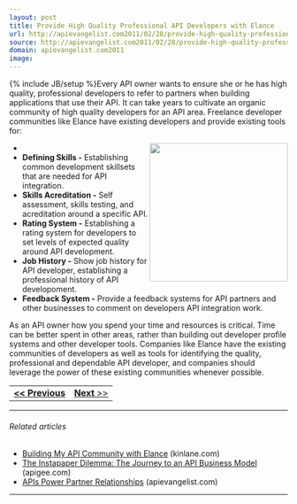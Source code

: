 ```yaml
---
layout: post
title: Provide High Quality Professional API Developers with Elance
url: http://apievangelist.com2011/02/28/provide-high-quality-professional-api-developers-with-elance/
source: http://apievangelist.com2011/02/28/provide-high-quality-professional-api-developers-with-elance/
domain: apievangelist.com2011
image: 
---
```

{% include JB/setup %}Every API owner wants to ensure she or he has high quality, professional developers to refer to partners when building applications that use their API. It can take years to cultivate an organic community of high quality developers for an API area.
Freelance developer communities like Elance have existing developers and provide existing tools for:
<ul>
     <li>
          <img src="http://kinlane-productions.s3.amazonaws.com/elance/elance-logo.jpg"  width="250" align="right" /> 
     </li>
     <li>
          <strong>Defining Skills -</strong> Establishing common development skillsets that are needed for API integration.
     </li>
     <li>
          <strong>Skills Acreditation -</strong> Self assessment, skills testing, and acreditation around a specific API.
     </li>
     <li>
          <strong>Rating System -</strong> Establishing a rating system for developers to set levels of expected quality around API development.
     </li>
     <li>
          <strong>Job History -</strong> Show job history for API developer, establishing a professional history of API developoment.
     </li>
     <li>
          <strong>Feedback System -</strong> Provide a feedback systems for API partners and other businesses to comment on developers API integration work.
     </li>
</ul>As an API owner how you spend your time and resources is critical. Time can be better spent in other areas, rather than building out developer profile systems and other developer tools.
Companies like Elance have the existing communities of developers as well as tools for identifying the quality, professional and dependable API developer, and companies should leverage the power of these existing communities whenever possible.
<table cellspacing="5" cellpadding="5" width="100%">
     <tbody>
          <tr>
               <td align="left">
                    <strong><strong><a title="If You Build It They Will Come" href="http://blog.apievangelist.com/2011/02/28/if-you-build-it-they-will-come/">&lt;&lt; Previous</a></strong></strong>
               </td>
               <td align="right">
                    <a title="Use Elance Your API SDK and Code Samples" href="http://blog.apievangelist.com/2011/02/28/use-elance-your-api-sdk-and-code-samples/"><strong>Next</strong> &gt;&gt;</a>
               </td>
          </tr>
     </tbody>
</table>

<hr />

<h6 class="zemanta-related-title c4">
     Related articles
</h6>
<ul class="zemanta-article-ul">
     <li class="zemanta-article-ul-li">
          <a href="http://www.kinlane.com/2011/01/building-my-api-community-with-elance/">Building My API Community with Elance</a> (kinlane.com)
     </li>
     <li class="zemanta-article-ul-li">
          <a href="http://blog.apigee.com/apigee_blog/detail/api_business_models_instapaper/">The Instapaper Dilemma: The Journey to an API Business Model</a> (apigee.com)
     </li>
     <li class="zemanta-article-ul-li">
          <a href="http://blog.apievangelist.com/2011/01/30/apis-power-partner-relationships/">APIs Power Partner Relationships</a> (apievangelist.com)
     </li>
</ul>

<hr />
